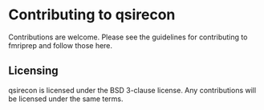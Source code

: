 # Contributing to qsirecon

Contributions are welcome. Please see the guidelines for contributing to fmriprep and follow those here.

## Licensing

qsirecon is licensed under the BSD 3-clause license. Any contributions will be licensed under the same terms.
